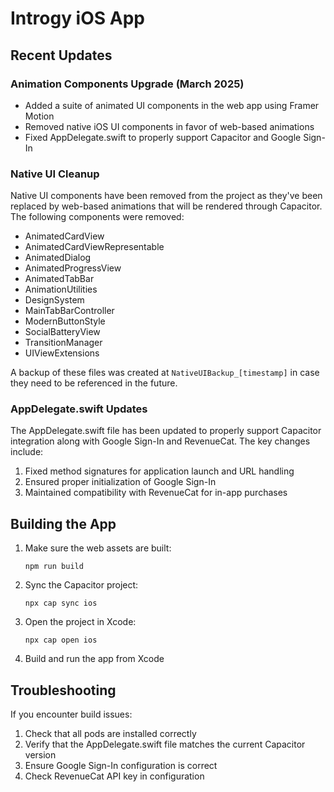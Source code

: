 # Introgy iOS App

## Recent Updates

### Animation Components Upgrade (March 2025)
- Added a suite of animated UI components in the web app using Framer Motion
- Removed native iOS UI components in favor of web-based animations
- Fixed AppDelegate.swift to properly support Capacitor and Google Sign-In

### Native UI Cleanup
Native UI components have been removed from the project as they've been replaced by web-based animations that will be rendered through Capacitor. The following components were removed:

- AnimatedCardView
- AnimatedCardViewRepresentable
- AnimatedDialog  
- AnimatedProgressView
- AnimatedTabBar
- AnimationUtilities
- DesignSystem
- MainTabBarController
- ModernButtonStyle
- SocialBatteryView
- TransitionManager
- UIViewExtensions

A backup of these files was created at `NativeUIBackup_[timestamp]` in case they need to be referenced in the future.

### AppDelegate.swift Updates
The AppDelegate.swift file has been updated to properly support Capacitor integration along with Google Sign-In and RevenueCat. The key changes include:

1. Fixed method signatures for application launch and URL handling
2. Ensured proper initialization of Google Sign-In
3. Maintained compatibility with RevenueCat for in-app purchases

## Building the App
1. Make sure the web assets are built:
   ```
   npm run build
   ```

2. Sync the Capacitor project:
   ```
   npx cap sync ios
   ```

3. Open the project in Xcode:
   ```
   npx cap open ios
   ```

4. Build and run the app from Xcode

## Troubleshooting
If you encounter build issues:
1. Check that all pods are installed correctly
2. Verify that the AppDelegate.swift file matches the current Capacitor version
3. Ensure Google Sign-In configuration is correct
4. Check RevenueCat API key in configuration
